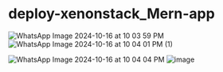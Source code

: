 # deploy-xenonstack_Mern-app
![WhatsApp Image 2024-10-16 at 10 03 59 PM](https://github.com/user-attachments/assets/c229b543-0990-472d-bcbb-a8efe42d9570)
![WhatsApp Image 2024-10-16 at 10 04 01 PM (1)](https://github.com/user-attachments/assets/1705b70f-bec2-4840-9a0a-acdd486819fd)

![WhatsApp Image 2024-10-16 at 10 04 04 PM](https://github.com/user-attachments/assets/6bb647ff-e7e7-45b2-b5ee-e4acbaa4339e)
![image](https://github.com/user-attachments/assets/65f82f04-2a8c-4597-bc87-a30ab3655e09)
